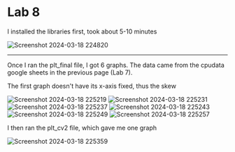# Lab 8
I installed the libraries first, took about 5-10 minutes

![Screenshot 2024-03-18 224820](https://github.com/BlazedFir511/EE322/assets/65604948/9d7c3fa2-f44b-4148-8ec8-cc07befa91fc)

---
Once I ran the plt_final file, I got 6 graphs.  The data came from the cpudata google sheets in the previous page (Lab 7).

The first graph doesn't have its x-axis fixed, thus the skew

![Screenshot 2024-03-18 225219](https://github.com/BlazedFir511/EE322/assets/65604948/60757223-7822-4e84-ab9f-33bf34d952ae)
![Screenshot 2024-03-18 225231](https://github.com/BlazedFir511/EE322/assets/65604948/54c340de-a019-4cac-b20f-708c45fab8a8)
![Screenshot 2024-03-18 225237](https://github.com/BlazedFir511/EE322/assets/65604948/c975a84a-3535-4771-859b-c38fc388f364)
![Screenshot 2024-03-18 225243](https://github.com/BlazedFir511/EE322/assets/65604948/1444fac3-26c2-4e19-be25-b0e8a5a1d55b)
![Screenshot 2024-03-18 225249](https://github.com/BlazedFir511/EE322/assets/65604948/fbe79723-4625-46cd-b506-fed24e232dec)
![Screenshot 2024-03-18 225257](https://github.com/BlazedFir511/EE322/assets/65604948/59c660c7-dac8-4683-80b0-1e4755c36f3a)

I then ran the plt_cv2 file, which gave me one graph

![Screenshot 2024-03-18 225359](https://github.com/BlazedFir511/EE322/assets/65604948/c5f0bc17-1102-4dba-bc52-1bcfe355ac2a)

